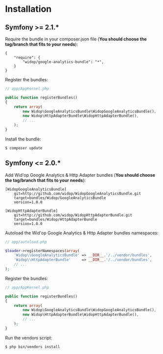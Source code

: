 # Installation

## Symfony >= 2.1.*

Require the bundle in your composer.json file (**You should choose the tag/branch that fits to your needs**):

```
{
    "require": {
        "widop/google-analytics-bundle": "*",
    }
}
```

Register the bundles:

``` php
// app/AppKernel.php

public function registerBundles()
{
    return array(
        new Widop\GoogleAnalyticsBundle\WidopGoogleAnalyticsBundle(),
        new Widop\HttpAdapterBundle\WidopHttpAdapterBundle(),
        // ...
    );
}
```

Install the bundle:

```
$ composer update
```

## Symfony <= 2.0.*

Add Wid'op Google Analytics & Http Adapter bundles (**You should choose the tag/branch that fits to your needs**):

```
[WidopGoogleAnalyticsBundle]
    git=http://github.com/widop/WidopGoogleAnalyticsBundle.git
    target=bundles/Widop/GoogleAnalyticsBundle
    version=1.0.0

[WidopHttpAdapterBundle]
    git=http://github.com/widop/WidopHttpAdapterBundle.git
    target=bundles/Widop/HttpAdapterBundle
    version=1.0.0
```

Autoload the Wid'op Google Analytics & Http Adapter bundles namespaces:

``` php
// app/autoload.php

$loader->registerNamespaces(array(
    'Widop\\GoogleAnalyticsBundle' => __DIR__.'/../vendor/bundles',
    'Widop\\HttpAdapterBundle'     => __DIR__.'/../vendor/bundles',
    // ...
);
```

Register the bundles:

``` php
// app/AppKernel.php

public function registerBundles()
{
    return array(
        new Widop\GoogleAnalyticsBundle\WidopGoogleAnalyticsBundle(),
        new Widop\HttpAdapterBundle\WidopHttpAdapterBundle(),
        // ...
    );
}
```

Run the vendors script:

``` bash
$ php bin/vendors install
```
